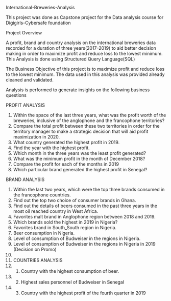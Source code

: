 International-Breweries-Analysis

This project was done as Capstone project for the Data analysis course for Digigirls-Cybersafe foundation

Project Overview

A profit, brand and country analysis on the international breweries data recorded for a duration of three years(2017-2019) to aid better decision making in order to maximize profit and reduce loss to the lowest minimum.
This Analysis is done using Structured Query Language(SQL)

The Business Objective of this project is to maximize profit and reduce loss to the lowest minimum.
The data used in this analysis was provided already cleaned and validated.

Analysis is performed to generate insights on the following business questions

PROFIT ANALYSIS
1. Within the space of the last three years, what was the profit worth of the breweries, inclusive of the anglophone and the francophone territories?
2. Compare the total profit between these two territories in order for the territory manager to make a strategic decision that will aid profit maximization in 2020.
3. What country generated the highest profit in 2019.
4. Find the year with the highest profit.
5. Which month in the three years was the least profit generated?
6. What was the minimum profit in the month of December 2018?
7. Compare the profit for each of the months in 2019
8. Which particular brand generated the highest profit in Senegal?

BRAND ANALYSIS 
1. Within the last two years, which were the top three brands consumed in the francophone countries.
2. Find out the top two choice of consumer brands in Ghana.
3. Find out the details of beers consumed in the past three years in the most oil reached country in West Africa.
4. Favorites malt brand in Anglophone region between 2018 and 2019.
5. Which brands sold the highest in 2019 in Nigeria?
6. Favorites brand in South_South region in Nigeria.
7. Beer consumption in Nigeria.
8. Level of consumption of Budweiser in the regions in Nigeria.
9. Level of consumption of Budweiser in the regions in Nigeria in 2019 (Decision on Promo)
10. 
11. COUNTRIES ANALYSIS
12. 1. Country with the highest consumption of beer.
13. 2. Highest sales personnel of Budweiser in Senegal
14. 3. Country with the highest profit of the fourth quarter in 2019
